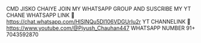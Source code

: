 CMD JISKO CHAIYE JOIN MY WHATSAPP GROUP AND SUSCRIBE MY YT CHANE
WHATSAPP LINK 🔗 https://chat.whatsapp.com/HlSlNQu5DI106VDGUrIu2r
YT CHANNELINK 🔗 https://www.youtube.com/@Piyush_Chauhan447
WHATSAPP NUMBER 91+ 7043592870
